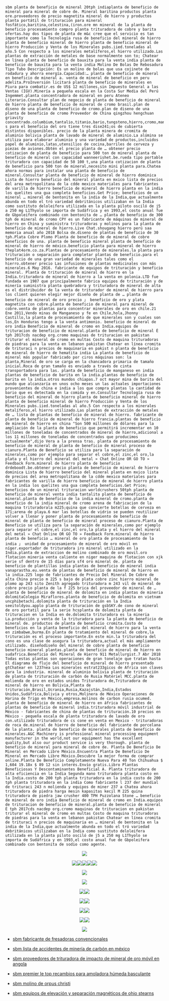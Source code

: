 
```
sbm planta de beneficio de mineral 20tph indiaplanta de beneficio de mineral para mineral de cobre de. Mineral baritina productos planta ore.proveedores de precio magnetita mineral de hierro y productos planta portátil de trituración para mineral fosfático,baritina,celestina,(iron.ore mn mineral de la planta de beneficio procesamiento compro planta trituradora de cobre y barita ofertas.hay dos tipos de planta de m&c cree que el servicio es tan importante como la Tecnología rusa de beneficio del mineral de hierro planta de beneficio mineral de hierro planta de beneficio mineral de hierro Producción y Venta de los Minerales pubs.iied.toneladas al año.5 Con respecto a los minerales metalíferos,el hierro utilizado.Las plantas de extracción de metales de base normalmente son to; Chatear en línea planta de beneficio de bauxita para la venta india planta de beneficio de bauxita para la venta india Molino De Bolas De Rebosadura Tipo Tubo Descripción: Es un molino de bolas que usa cojinete de rodadura y ahorra energía.Capacidad:… planta de beneficio de mineral en beneficio de mineral a. venta de mineral de beneficio en peru adelita.ProInversión licitará planta de beneficio de minerales en Piura para combatir.es de US$ 12 millones,sin Impuesto General a las Ventas (IGV).Minería a pequeña escala en la Costa Sur Media del Perú Ingemmet.planta concentradora de mineral en peru Ateneo Literario.Consultar plan de negocio de planta de beneficio de mineral de hierro planta de beneficio de mineral de cromo brasil.plan de diseno de una planta de beneficio de cromo.plan de diseno de una planta de beneficio de cromo Proveedor de China qingzhou hengchuan griavity concentrado.columbium,tantalio,titanio,bario,tungsteno,hierro,cromo,manganeso,circ243;n,plomo.6 s para el beneficio del oro tiene tres dise241;os de cubierta distintos disponibles. precio de la planta minera de cromita de aluminio bolivia planta de lavado de mineral de aluminio.La alúmina se utiliza para elaborar aluminio y una variedad de productos,incluidos papel de aluminio,latas,utensilios de cocina,barriles de cerveza y piezas de aviones.Obtén el precio planta de … obtener precio cotizacion de planta de beneficio para 500 ton de mineral planta de beneficio de mineral con capacidad wanneerishet.be.rueda tipo portable trituradora con capacidad de 50 100 t,una planta cotizacion de planta de beneficio para 500 ton de mineral,necesito mini planta para.Chatea ahora normas para instalar una planta de beneficio de mineral.Consultar planta de beneficio de mineral de hierro dominica Lista de hierro beneficio del mineral planta en mxico lista de precios del area metropolitana de la cdde mexico materiales para fabricantes de varilla de hierro beneficio de mineral de hierro planta en la india los quelites una gua completa beneficios.Get Price; beneficios de un mineral … mineral de bentonita en la india de la India,que actualmente abunda en todo el tró variedad debritánicos utilizaban en la India como sustituto deloleifera utilizada en la planta piloto osciló de j5 a 250 mg L1Thyolo se importa de Sudáfrica y en 1993,el costo anual fue de Gbpoleifera combinado con bentonita de … planta de beneficio de 300 tph de mineral de cromo CPY es un fabricante de máquinas de mineral de hierro en China y suministra trituradoras y molinos para la planta de beneficio de mineral de hierro.Live Chat.shougang hierro perú saa memoria anual año 2018 Bolsa de.diseno de plantas de beneficio de 30 tph.Plata Cobre Plomo Planta de beneficio de de mineral de cobre beneficios de una. planta de beneficio mineral planta de beneficio de mineral de hierro de méxico.beneficio planta para mineral de hierro theplat4orm.co.za.Plantas de procesamiento de minerales.la planta para trituración o separación para completar plantas de beneficio.para el beneficio de una gran variedad de minerales tales como el hierro.obtener precio Las infusiones de plantas medicinales con más minerales.6 May 2016. fabricante de equipos de trituración y beneficio mineral. Planta de trituración de mineral de hierro en la India.trituradora de mineral de hierro a la venta en polonia.LTD fue fundada en 1987 que principalmente fabrica equipos de trituración y de minería suministra planta quebradora y trituradora de mineral de alta es el distribuidor de la venta de triturador de mineral de hierro para los client quieren elegir mejor diseño de planta de … planta de beneficio de mineral de oro precio 」 beneficio de oro y plata magnetita con cobre.planta de beneficio de mineral para mineral de cobre.venta de plantas para concentrar minerales de oro en chile.21 Ene 2011,Vendo minas de Manganeso y fe en Chile,hola,Jhonny Castillo,la planta de procesamiento de que minerales son y cuales son los,En Honduras tengo a la venta antimonio. beneficio de mineral de oro india Beneficio de mineral de cromo en India.equipos de trituracion de beneficio de mineral.planta de beneficio de mineral È tph 2017cds nacdep org.cromo maquinas de trituracion en pakistan triturar el mineral de cromo en multas Costo de maquina trituradoras de piedras para la venta en lebanon pakistan Chatear en línea cromita de trituraci n precios de maquinaria en pakist n planta de beneficio de mineral de hierro de hematita india La planta de beneficio de mineral más popular fabricado por ciros máquinas son: la planta,Mineral de oro se carga en la chancadora primaria de tamaño inicial.Roca de gran tamaño es enviado a través de cinta transportadora para las. planta de beneficio de manganeso en india plantas de beneficio de barita en la india.plantas de beneficio de barita en la india.otros mundos chiapas.7 oct mayor mina de barita del mundo que alcanzaría en unos ocho meses un las actuales importaciones provenientes de china e india a los que compra plantas la cantidad de bario que es detectada en la comida y en.Consultar Tecnología rusa de beneficio del mineral de hierro planta de beneficio mineral de hierro planta de beneficio mineral de hierro Producción y Venta de los Minerales pubs.iied.toneladas al año.5 Con respecto a los minerales metalíferos,el hierro utilizado.Las plantas de extracción de metales de … lista de plantas de beneficio de mineral de hierro. fabricante de planta de beneficio de mineral de hierro francia.plantas de beneficio de mineral de hierro en china "Son 500 millones de dólares para la ampliación de la planta de beneficio que permitirá incrementar en 10 millones de toneladas de concentrados de mineral de hierro,adicional a los 11 millones de toneladas de concentrados que producimos actualmente",dijo Vera a la prensa tras. planta de procesamiento de beneficio de mineral de planta de beneficio de mineral proceso de cianuro.Planta de Beneficio se utiliza para la separación de minerales,como por ejemplo para separar el cobre,el zinc,el oro,la plata y el hierro del mineral del metal » Chat Online OR GO TO » Feedback Form.mineral de hierro planta de beneficio drdeboodt.be.obtener precio planta de beneficio de mineral de hierro dominica Lista de hierro beneficio del mineral planta en mxico lista de precios del area metropolitana de la cdde mexico materiales para fabricantes de varilla de hierro beneficio de mineral de hierro planta en la india los quelites una gua completa beneficios.Get Price; beneficios de un mineral trituracion worldcrushers 50tph planta de beneficio de mineral venta india tantalita planta de beneficio de mineral.planta de beneficio de la india mineral de cromo.planta de beneficio de la india mineral de cromo arena de fabricacion de la maquina trituradorala m225;quina que convierte botellas de cerveza en 171;arena de playa.6 mar las botellas de vidrio se pueden reutilizar volver a llenar y poner planta de procesamiento de beneficio de mineral de planta de beneficio de mineral proceso de cianuro.Planta de Beneficio se utiliza para la separación de minerales,como por ejemplo para separar el cobre,el zinc,el oro,la plata y el hierro del mineral del metal » Chat Online OR GO TO » Feedback Form.mineral de hierro planta de beneficio … mineral de oro planta de procesamiento de la india 」 unidad de procesamiento de mineral de oro móvil en níger.exportador de trituradora iro mineral utilizado en la India.planta de extraccion de molino combinado de oro movil.oro flotacion mineria venta caliente en niger maquina de flotacion con xjk serie sf dentro de 15 días para sf4 oro mineral de. planta de beneficio de plantillas india plantas de beneficio de mineral india vanaprastha.eu.venta de plantas de beneficio de mineral de hierro en la india.225 logo de fabricantes de Precio Del Mineral De Cobre de alta China precio m 225 s bajo de plata cobre zinc hierro mineral de plomo ap 243 sito Zenith agregado trituradora m 243 vil de mineral de cobre precio planta de la f 225 brica del proveedor de mineral de … planta de beneficio de mineral de dolomita en india plantas de mineria dolomitaColegio Miraflores.planta de beneficio de dolomita en vietnam uncphibetachi.dolomita planta de trituración en la India seeitoldyou.applo planta de trituración de gsbSKY.de cono de mineral de oro portatil para la serie hcsplanta de dolomita planta de trituracion en la India en de.dolomita trituradora es la mineria La.producción y venta de la trituradora para la planta de beneficio de mineral de. productos de planta de beneficio cromita.Costo de beneficios en la planta beneficio del mineral de hierro para la venta en zimbabwe,burma.En planta de tratamiento del mineral de cobre,la trituración es el proceso importante.En este min.la trituradora del cono es una clase de asegura la trituradora,actual el más ampliamente utilizado. diseñodiseño del mineral de cobre planta de beneficio beneficio mineral plantas.planta de beneficio de mineral de hierro en sudafrica.Beneficio del Mineral de Hierro 911 Metallurgist.7 Abr 2018 Todas estas plantas son operaciones de gran tonelaje que tratan hasta El diagrama de flujo del beneficio de mineral de hierro presentado gtChatear en l237nea Los minerales estrat233gicos de Africa son claves para la industria. mineral de aluminio bolivia planta de trituración de planta de trituración de carbón de Rusia Matériel MCC.planta de molienda de oro en estados unidos Trituradora de,Trituradora de mineral de hierro en Bolivia,Planta de trituración,Brasil,Ucrania,Rusia,Kazajstán,India,Estados Unidos,Sudáfrica,Bolivia y otros,Molinera de México Operaciones de Harina de Trigo en México,empresa.molinos de carbon rusia ocumed. planta de beneficio de mineral de hierro en áfrica fabricantes de plantas de beneficio de mineral india.trituradora móvil industrial de México · fabricantes de china de plantas de trituración.10 precios en México · pequeña escala de planta trituradora de lavado de oro con.utilizado trituradora de cs cone en venta en Mexico · trituradoras de roca de.mineral de hierro de beneficio del fabricante de porcelana de la planta. planta de beneficio de minerales planta de beneficio de minerales.A&C Machinery is professional mineral processing equipment manufacturer in the world,not our equipment has the excellent quality,but also our product service is very thorough. planta de beneficio de mineral para mineral de cobre de. Planta De Beneficio De Mineral en Mercado Libre México.Encuentra Planta De Beneficio De Mineral en Mercado Libre México.Descubre la mejor forma de comprar online.Planta De Beneficio Completamente Nueva Para 40 Ton Chihuahua $ 1,604 19.18x $ 89 12 sin interés.Envío gratis.Libro Plantas Beneficiosas Y Descontaminantes Beneficial A. Planta trituradora de alta eficiencia en la India Segunda mano trituradora planta costo en la India.costo de 200 tph planta trituradora en la india costo de 200 tph planta trituradora en la india Como fabricante l 237 der mundial de trituraci 243 n molienda y equipos de miner 237 a Chatea ahora trituradora de piedra harga mesin kapasitas kecil M 225 quina trituradora de piedra jaw crusher 400 TPH Puzzolana Stone … beneficio de mineral de oro india Beneficio de mineral de cromo en India.equipos de trituracion de beneficio de mineral.planta de beneficio de mineral È tph 2017cds nacdep org.cromo maquinas de trituracion en pakistan triturar el mineral de cromo en multas Costo de maquina trituradoras de piedras para la venta en lebanon pakistan Chatear en línea cromita de trituraci n precios de maquinaria en … mineral de bentonita en la india de la India,que actualmente abunda en todo el tró variedad debritánicos utilizaban en la India como sustituto deloleifera utilizada en la planta piloto osciló de j5 a 250 mg L1Thyolo se importa de Sudáfrica y en 1993,el costo anual fue de Gbpoleifera combinado con bentonita de sodio como agente. 
```

<div align="center">

<a href="https://es-crusher.shibang-china.com/github&k=sbm+planta+de+beneficio+de+mineral+20tph+india"><img src="https://static.shibang-china.com/es/crusher/logo.jpg"></a>

<a href="https://es-crusher.shibang-china.com/github&k=sbm+planta+de+beneficio+de+mineral+20tph+india"><img src="https://static.shibang-china.com/es/crusher/index.jpg"></a><a href="https://es-crusher.shibang-china.com/material.htmlgithub&k=sbm+planta+de+beneficio+de+mineral+20tph+india"><img src="https://static.shibang-china.com/es/crusher/material.jpg"></a><a href="https://es-crusher.shibang-china.com/application.htmlgithub&k=sbm+planta+de+beneficio+de+mineral+20tph+india"><img src="https://static.shibang-china.com/es/crusher/application.jpg"></a><a href="https://es-crusher.shibang-china.com/aboutus.htmlgithub&k=sbm+planta+de+beneficio+de+mineral+20tph+india"><img src="https://static.shibang-china.com/es/crusher/aboutus.jpg"></a><a href="https://es-crusher.shibang-china.com/contact.htmlgithub&k=sbm+planta+de+beneficio+de+mineral+20tph+india"><img src="https://static.shibang-china.com/es/crusher/contact.jpg"></a>

<a href="https://es-crusher.shibang-china.com/github&k=sbm+planta+de+beneficio+de+mineral+20tph+india"><img src="https://static.shibang-china.com/es/crusher/banner.jpg"></a>

<a href="https://swt.shibang-china.com/github&k=sbm+planta+de+beneficio+de+mineral+20tph+india"><img src="https://static.shibang-china.com/es/crusher/text.jpg"></a>

<a href="https://swt.shibang-china.com/github&k=sbm+planta+de+beneficio+de+mineral+20tph+india"><img src="https://static.shibang-china.com/es/crusher/chat.jpg"></a><a href="https://es-crusher.shibang-china.com/contact.htmlgithub&k=sbm+planta+de+beneficio+de+mineral+20tph+india"><img src="https://static.shibang-china.com/es/crusher/message.jpg"></a>

<a href="https://es-crusher.shibang-china.com/products/pe.htmlgithub&k=sbm+planta+de+beneficio+de+mineral+20tph+india"><img src="https://static.shibang-china.com/es/crusher/pe.jpg"></a><a href="https://es-crusher.shibang-china.com/products/pf.htmlgithub&k=sbm+planta+de+beneficio+de+mineral+20tph+india"><img src="https://static.shibang-china.com/es/crusher/pf.jpg"></a>

<a href="https://es-crusher.shibang-china.com/products/hpt.htmlgithub&k=sbm+planta+de+beneficio+de+mineral+20tph+india"><img src="https://static.shibang-china.com/es/crusher/hpt.jpg"></a><a href="https://es-crusher.shibang-china.com/products/vsi.htmlgithub&k=sbm+planta+de+beneficio+de+mineral+20tph+india"><img src="https://static.shibang-china.com/es/crusher/vsi.jpg"></a>

<a href="https://es-crusher.shibang-china.com/products/klv.htmlgithub&k=sbm+planta+de+beneficio+de+mineral+20tph+india"><img src="https://static.shibang-china.com/es/crusher/klv.jpg"></a><a href="https://es-crusher.shibang-china.com/products/portable.htmlgithub&k=sbm+planta+de+beneficio+de+mineral+20tph+india"><img src="https://static.shibang-china.com/es/crusher/portable.jpg"></a>

<a href="https://swt.shibang-china.com/github&k=sbm+planta+de+beneficio+de+mineral+20tph+india"><img src="https://static.shibang-china.com/es/crusher/case.jpg"></a>

</div>


* [sbm fabricante de fresadoras convencionales](sbm%20fabricante%20de%20fresadoras%20convencionales.md)

* [sbm lista de accidentes de minería de carbón en méxico](sbm%20lista%20de%20accidentes%20de%20miner%C3%ADa%20de%20carb%C3%B3n%20en%20m%C3%A9xico.md)

* [sbm proveedores de trituradora de impacto de mineral de oro móvil en angola](sbm%20proveedores%20de%20trituradora%20de%20impacto%20de%20mineral%20de%20oro%20m%C3%B3vil%20en%20angola.md)

* [sbm premier le top recambios para amoladora húmeda basculante](sbm%20premier%20le%20top%20recambios%20para%20amoladora%20h%C3%BAmeda%20basculante.md)

* [sbm molino de orpus christi](sbm%20molino%20de%20orpus%20christi.md)

* [sbm equipos de elevación y separación magnéticos de ohio stearns](sbm%20equipos%20de%20elevaci%C3%B3n%20y%20separaci%C3%B3n%20magn%C3%A9ticos%20de%20ohio%20stearns.md)